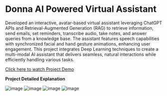 # Donna AI Powered Virtual Assistant
Developed an interactive, avatar-based virtual assistant leveraging ChatGPT APIs and Retrieval-Augmented Generation (RAG) to retrieve information, send emails, set reminders, transcribe audio, take notes, and answer queries from a knowledge base. The assistant features speech capabilities with synchronized facial and hand gesture animations, enhancing user engagement. This project integrates Deep Learning techniques to create a multi-modal AI assistant that delivers seamless, natural interactions while efficiently handling various tasks.

[Click here to watch Project Demo](https://youtu.be/PwOG_xu2Bh0)

**Project Detailed Explanation**

![image](https://github.com/user-attachments/assets/af99e921-6d01-42ea-8beb-f7322b5fe099)
![image](https://github.com/user-attachments/assets/a95045b6-3f46-4065-b30a-536a50f6a2cb)
![image](https://github.com/user-attachments/assets/2b5fd4bd-952c-4b13-94ab-bc0c3633866b)
![image](https://github.com/user-attachments/assets/973cdfa5-a42b-4b27-aeed-12944ae8c718)

